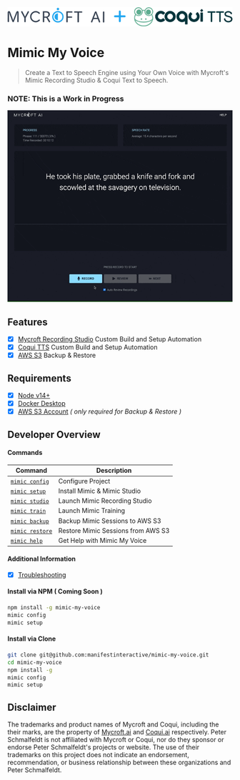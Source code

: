 ![Header Logo](docs/img/header.png "Header Logo")

Mimic My Voice
===

> Create a Text to Speech Engine using Your Own Voice with Mycroft's Mimic Recording Studio & Coqui Text to Speech.

### NOTE:  This is a Work in Progress

![demo](docs/img/demo.gif "demo")

## Features

- [X] [Mycroft Recording Studio](https://github.com/manifestinteractive/mimic-recording-studio) Custom Build and Setup Automation
- [X] [Coqui TTS](https://github.com/manifestinteractive/tts) Custom Build and Setup Automation
- [X] [AWS S3](https://aws.amazon.com/s3/) Backup & Restore

## Requirements

- [X] [Node v14+](https://nodejs.org/en/download/)
- [X] [Docker Desktop](https://www.docker.com/products/docker-desktop)
- [X] [AWS S3 Account](https://aws.amazon.com/s3) _( only required for Backup & Restore )_

## Developer Overview

#### Commands

Command                                | Description
---------------------------------------|--------------------------
[`mimic config`](docs/cmd-config.md)   | Configure Project
[`mimic setup`](docs/cmd-setup.md)     | Install Mimic & Mimic Studio
[`mimic studio`](docs/cmd-studio.md)   | Launch Mimic Recording Studio
[`mimic train`](docs/cmd-train.md)     | Launch Mimic Training
[`mimic backup`](docs/cmd-backup.md)   | Backup Mimic Sessions to AWS S3
[`mimic restore`](docs/cmd-restore.md) | Restore Mimic Sessions from AWS S3
[`mimic help`](docs/cmd-help.md)       | Get Help with Mimic My Voice

#### Additional Information

- [X] [Troubleshooting](docs/troubleshooting.md)

#### Install via NPM ( Coming Soon )

```bash
npm install -g mimic-my-voice
mimic config
mimic setup
```

#### Install via Clone

```bash
git clone git@github.com:manifestinteractive/mimic-my-voice.git
cd mimic-my-voice
npm install -g
mimic config
mimic setup
```

## Disclaimer

The trademarks and product names of Mycroft and Coqui, including the their marks, are the property of [Mycroft.ai](https://mycroft.ai) and [Coqui.ai](https://coqui.ai/) respectively. Peter Schmalfeldt is not affiliated with Mycroft or Coqui, nor do they sponsor or endorse Peter Schmalfeldt's projects or website. The use of their trademarks on this project does not indicate an endorsement, recommendation, or business relationship between these organizations and Peter Schmalfeldt.
